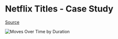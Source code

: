 # Netflix Titles - Case Study
 [Source](https://www.kaggle.com/datasets/zubairamuti/netflix-movies-and-tv-shows-dataset)

![Moves Over Time by Duration](/outputs/Movies%20Over%20Time%20by%20Duration.png)
